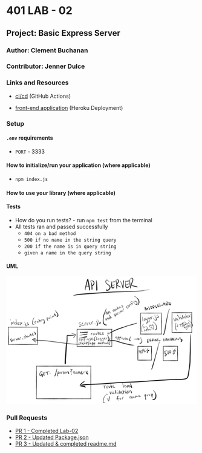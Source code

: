 # 401 LAB - 02

## Project: Basic Express Server

### Author: Clement Buchanan

### Contributor: Jenner Dulce

### Links and Resources

- [ci/cd](https://github.com/ClementBuchanan/basic-express-server/actions) (GitHub Actions)

- [front-end application](https://basic-express-svr.herokuapp.com/) (Heroku Deployment)

### Setup

#### `.env` requirements

- `PORT` - 3333

#### How to initialize/run your application (where applicable)

- `npm index.js`

#### How to use your library (where applicable)

#### Tests

- How do you run tests? - run `npm test` from the terminal
- All tests ran and passed successfully
  - `404 on a bad method`
  - `500 if no name in the string query`
  - `200 if the name is in query string`
  - `given a name in the query string`

#### UML

![UML Example](./assets/uml.jpg)

### Pull Requests

- [PR 1 - Completed Lab-02](https://github.com/ClementBuchanan/basic-express-server/pull/1)
- [PR 2 - Updated Package.json](https://github.com/ClementBuchanan/basic-express-server/pull/2)
- [PR 3 - Updated & completed readme.md](https://github.com/ClementBuchanan/basic-express-server/pull/3)